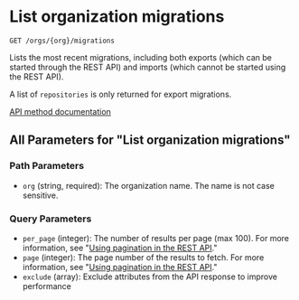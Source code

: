 # List organization migrations

`GET /orgs/{org}/migrations`

Lists the most recent migrations, including both exports (which can be started through the REST API) and imports (which cannot be started using the REST API).

A list of `repositories` is only returned for export migrations.

[API method documentation](https://docs.github.com/rest/migrations/orgs#list-organization-migrations)

## All Parameters for "List organization migrations"

### Path Parameters

- `org` (string, required): The organization name. The name is not case sensitive.
### Query Parameters

- `per_page` (integer): The number of results per page (max 100). For more information, see "[Using pagination in the REST API](https://docs.github.com/rest/using-the-rest-api/using-pagination-in-the-rest-api)."
- `page` (integer): The page number of the results to fetch. For more information, see "[Using pagination in the REST API](https://docs.github.com/rest/using-the-rest-api/using-pagination-in-the-rest-api)."
- `exclude` (array): Exclude attributes from the API response to improve performance